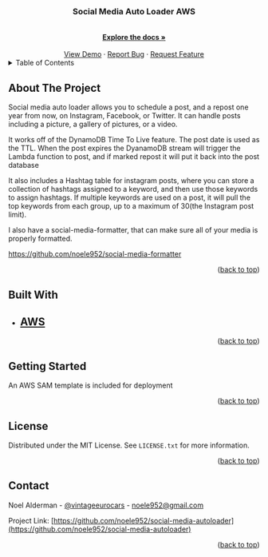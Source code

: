 <!-- Improved compatibility of back to top link: See: https://github.com/othneildrew/Best-README-Template/pull/73 -->
<a name="readme-top"></a>

<!--
*** I'm using markdown "reference style" links for readability.
*** Reference links are enclosed in brackets [ ] instead of parentheses ( ).
*** See the bottom of this document for the declaration of the reference variables
*** for contributors-url, forks-url, etc. This is an optional, concise syntax you may use.
*** https://www.markdownguide.org/basic-syntax/#reference-style-links
-->


<!-- PROJECT LOGO -->
<br />
<div align="center">

<h3 align="center">Social Media Auto Loader AWS</h3>

  <p align="center">
    <p></p>
    <br />
    <a href="https://github.com/github_username/repo_name"><strong>Explore the docs »</strong></a>
    <br />
    <br />
    <a href="https://github.com/github_username/repo_name">View Demo</a>
    ·
    <a href="https://github.com/github_username/repo_name/issues">Report Bug</a>
    ·
    <a href="https://github.com/github_username/repo_name/issues">Request Feature</a>
  
</div>



<!-- TABLE OF CONTENTS -->
<details>
  <summary>Table of Contents</summary>
  <ol>
    <li>
      <a href="#about-the-project">About The Project</a>
      <ul>
        <li><a href="#built-with">Built With</a></li>
      </ul>
    </li>
    <li>
      <a href="#getting-started">Getting Started</a>
    <li><a href="#license">License</a></li>
    <li><a href="#contact">Contact</a></li>
  </ol>
</details>



<!-- ABOUT THE PROJECT -->
## About The Project
Social media auto loader allows you to schedule a post, and a repost one year from now, on Instagram, Facebook, or 
Twitter. It can handle posts including a picture, a gallery of pictures, or a video. 

It works off of the DynamoDB Time To Live feature. The post date is used as the TTL. When the post expires the 
DyanamoDB stream will trigger the Lambda function to post, and if marked repost it will put it back into the 
post database

It also includes a Hashtag table for instagram posts, where you can store a collection of hashtags assigned to a keyword,
and then use those keywords to assign hashtags. If multiple keywords are used on a post, it
will pull the top keywords from each group, up to a maximum of 30(the Instagram post limit).



I also have a social-media-formatter, that can make sure all of your media is properly formatted.

https://github.com/noele952/social-media-formatter

<p align="right">(<a href="#readme-top">back to top</a>)</p>


## Built With

* ## <a href="https://aws.amazon.com/">AWS</a>


<p align="right">(<a href="#readme-top">back to top</a>)</p>



<!-- GETTING STARTED -->
## Getting Started

An AWS SAM template is included for deployment

<p align="right">(<a href="#readme-top">back to top</a>)</p>



<!-- LICENSE -->
## License

Distributed under the MIT License. See `LICENSE.txt` for more information.

<p align="right">(<a href="#readme-top">back to top</a>)</p>



<!-- CONTACT -->
## Contact

Noel Alderman - [@vintageeurocars](https://twitter.com/twitter_handle) - noele952@gmail.com

Project Link: [https://github.com/noele952/social-media-autoloader](https://github.com/noele952/social-media-autoloader)

<p align="right">(<a href="#readme-top">back to top</a>)</p>




<!-- MARKDOWN LINKS & IMAGES -->
<!-- https://www.markdownguide.org/basic-syntax/#reference-style-links -->


